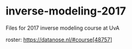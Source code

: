 # inverse-modeling-2017
Files for 2017 inverse modeling course at UvA

roster: https://datanose.nl/#course[48757]
